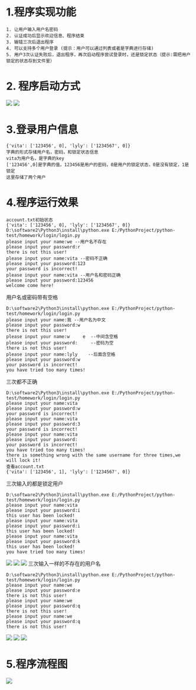 # 1.程序实现功能
```
1. 让用户输入用户名密码
2. 认证成功后显示欢迎信息、程序结束
3. 输错三次后退出程序
4. 可以支持多个用户登录 (提示：用户可以通过列表或者是字典进行存储)
5. 用户3次认证失败后，退出程序，再次启动程序尝试登录时，还是锁定状态（提示:需把用户锁定的状态存到文件里）
```
# 2. 程序启动方式
![](.login_images/8eb2895a.png)
![](.login_images/62dd6b45.png)
# 3.登录用户信息
```
{'vita': ['123456', 0], 'lyly': ['1234567', 0]}
字典的形式存储用户名，密码，和锁定状态信息
vita为用户名，是字典的key
['123456',0]是字典的值，123456是用户的密码，0是用户的锁定状态，0是没有锁定，1是锁定
这里存储了两个用户
```
# 4.程序运行效果

```
account.txt初始状态
{'vita': ['123456', 0], 'lyly': ['1234567', 0]}
D:\software2\Python3\install\python.exe E:/PythonProject/python-test/homework/login/login.py
please input your name:we --用户名不存在
please input your password:r
there is not this user!
please input your name:vita --密码不正确
please input your password:123
your password is incorrect!
please input your name:vita --用户名和密码正确
please input your password:123456
welcome come here!
```
用户名或密码带有空格
```
D:\software2\Python3\install\python.exe E:/PythonProject/python-test/homework/login/login.py
please input your name:我 --用户名为中文
please input your password:w
there is not this user!
please input your name:w     e  --中间含空格
please input your password:     --密码为空
there is not this user!
please input your name:lyly    --后面含空格  
please input your password:w
your password is incorrect!
you have tried too many times!

```
三次都不正确
```
D:\software2\Python3\install\python.exe E:/PythonProject/python-test/homework/login/login.py
please input your name:vita
please input your password:w
your password is incorrect!
please input your name:vita
please input your password:3
your password is incorrect!
please input your name:vita
please input your password:
your password is incorrect!
you have tried too many times!
there is something wrong with the same username for three times,we will lock it!
查看account.txt
{'vita': ['123456', 1], 'lyly': ['1234567', 0]}
```
三次输入的都是锁定用户
```
D:\software2\Python3\install\python.exe E:/PythonProject/python-test/homework/login/login.py
please input your name:vita
please input your password:i
this user has been locked!
please input your name:vita
please input your password:i
this user has been locked!
please input your name:vita
please input your password:k
this user has been locked!
you have tried too many times!
```
![](.login_images/587ad78e.png)
![](.login_images/0e991fa5.png)
![](.login_images/81ca660c.png)
三次输入一样的不存在的用户名
```
D:\software2\Python3\install\python.exe E:/PythonProject/python-test/homework/login/login.py
please input your name:we  
please input your password:e
there is not this user!
please input your name:we
please input your password:q
there is not this user!
please input your name:we
please input your password:q
there is not this user!
```
![](.login_images/aa4b94d8.png)
![](.login_images/299f0021.png)
![](.login_images/825a04d8.png)
# 5.程序流程图
![](.login_images/用户登录程序.jpg)